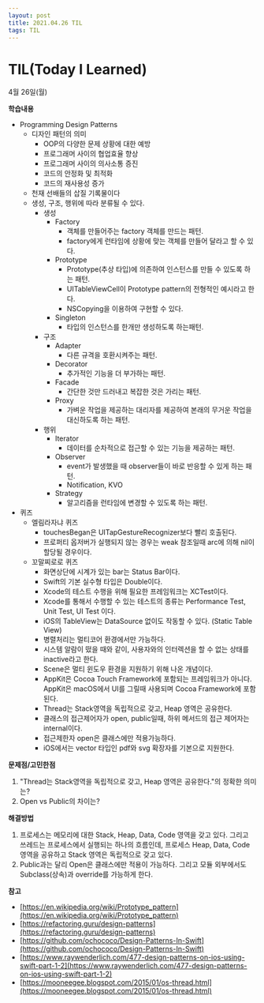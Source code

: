 ```yaml
---
layout: post
title: 2021.04.26 TIL
tags: TIL
---
```

# TIL(Today I Learned)

4월 26일(월)

**학습내용**

- Programming Design Patterns
    - 디자인 패턴의 의미
        - OOP의 다양한 문제 상황에 대한 예방
        - 프로그래머 사이의 협업효율 향상
        - 프로그래머 사이의 의사소통 증진
        - 코드의 안정화 및 최적화
        - 코드의 재사용성 증가
    - 천재 선배들의 삽질 기록물이다
    - 생성, 구조, 행위에 따라 분류될 수 있다.
        - 생성
            - Factory
                - 객체를 만들어주는 factory 객체를 만드는 패턴.
                - factory에게 런타임에 상황에 맞는 객체를 만들어 달라고 할 수 있다.
            - Prototype
                - Prototype(추상 타입)에 의존하여 인스턴스를 만들 수 있도록 하는 패턴.
                - UITableViewCell이 Prototype pattern의 전형적인 예시라고 한다.
                - NSCopying을 이용하여 구현할 수 있다.
            - Singleton
                - 타입의 인스턴스를 한개만 생성하도록 하는패턴.
        - 구조
            - Adapter
                - 다른 규격을 호환시켜주는 패턴.
            - Decorator
                - 추가적인 기능을 더 부가하는 패턴.
            - Facade
                - 간단한 것만 드러내고 복잡한 것은 가리는 패턴.
            - Proxy
                - 가벼운 작업을 제공하는 대리자를 제공하여 본래의 무거운 작업을 대신하도록 하는 패턴.
        - 행위
            - Iterator
                - 데이터를 순차적으로 접근할 수 있는 기능을 제공하는 패턴.
            - Observer
                - event가 발생했을 때 observer들이 바로 반응할 수 있게 하는 패턴.
                - Notification, KVO
            - Strategy
                - 알고리즘을 런타임에 변경할 수 있도록 하는 패턴.
- 퀴즈
    - 엘림라자냐 퀴즈
        - touchesBegan은 UITapGestureRecognizer보다 빨리 호출된다.
        - 프로퍼티 옵저버가 실행되지 않는 경우는 weak 참조일때 arc에 의해 nil이 할당될 경우이다.
    - 꼬말찌로로 퀴즈
        - 화면상단에 시계가 있는 bar는 Status Bar이다.
        - Swift의 기본 실수형 타입은 Double이다.
        - Xcode의 테스트 수행을 위해 필요한 프레임워크는 XCTest이다.
        - Xcode를 통해서 수행할 수 있는 테스트의 종류는 Performance Test, Unit Test, UI Test 이다.
        - iOS의 TableView는 DataSource 없이도 작동할 수 있다. (Static Table View)
        - 병렬처리는 멀티코어 환경에서만 가능하다.
        - 시스템 알람이 떴을 때와 같이, 사용자와의 인터렉션을 할 수 없는 상태를 inactive라고 한다.
        - Scene은 멀티 윈도우 환경을 지원하기 위해 나온 개념이다.
        - AppKit은 Cocoa Touch Framework에 포함되는 프레임워크가 아니다. AppKit은 macOS에서 UI를 그릴때 사용되며 Cocoa Framework에 포함된다.
        - Thread는 Stack영역을 독립적으로 갖고, Heap 영역은 공유한다.
        - 클래스의 접근제어자가 open, public일때, 하위 메서드의 접근 제어자는 internal이다.
        - 접근제한자 open은 클래스에만 적용가능하다.
        - iOS에서는 vector 타입인 pdf와 svg 확장자를 기본으로 지원한다.

**문제점/고민한점**

1. "Thread는 Stack영역을 독립적으로 갖고, Heap 영역은 공유한다."의 정확한 의미는?
2. Open vs Public의 차이는?

**해결방법**

1. 프로세스는 메모리에 대한 Stack, Heap, Data, Code 영역을 갖고 있다. 그리고 쓰레드는 프로세스에서 실행되는 하나의 흐름인데, 프로세스 Heap, Data, Code 영역을 공유하고 Stack 영역은 독립적으로 갖고 있다.
2. Public과는 달리 Open은 클래스에만 적용이 가능하다. 그리고 모듈 외부에서도 Subclass(상속)과 override를 가능하게 한다.

**참고**

- [https://en.wikipedia.org/wiki/Prototype_pattern](https://en.wikipedia.org/wiki/Prototype_pattern)
- [https://refactoring.guru/design-patterns](https://refactoring.guru/design-patterns)
- [https://github.com/ochococo/Design-Patterns-In-Swift](https://github.com/ochococo/Design-Patterns-In-Swift)
- [https://www.raywenderlich.com/477-design-patterns-on-ios-using-swift-part-1-2](https://www.raywenderlich.com/477-design-patterns-on-ios-using-swift-part-1-2)
- [https://mooneegee.blogspot.com/2015/01/os-thread.html](https://mooneegee.blogspot.com/2015/01/os-thread.html)
